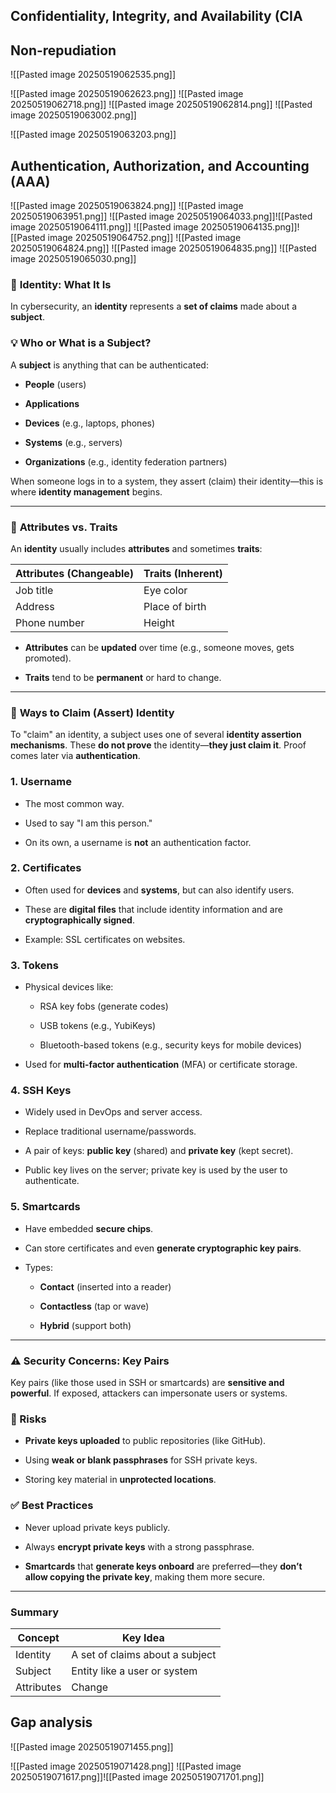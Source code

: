 

## Confidentiality, Integrity, and Availability (CIA

## Non-repudiation

![[Pasted image 20250519062535.png]]

![[Pasted image 20250519062623.png]]
![[Pasted image 20250519062718.png]]
![[Pasted image 20250519062814.png]]
![[Pasted image 20250519063002.png]]

![[Pasted image 20250519063203.png]]


## Authentication, Authorization, and Accounting (AAA)

![[Pasted image 20250519063824.png]]
![[Pasted image 20250519063951.png]]
![[Pasted image 20250519064033.png]]![[Pasted image 20250519064111.png]]
![[Pasted image 20250519064135.png]]![[Pasted image 20250519064752.png]]
![[Pasted image 20250519064824.png]]
![[Pasted image 20250519064835.png]]
![[Pasted image 20250519065030.png]]

### 🔐 **Identity: What It Is**

In cybersecurity, an **identity** represents a **set of claims** made about a **subject**.

### 💡 Who or What is a Subject?

A **subject** is anything that can be authenticated:

- **People** (users)
    
- **Applications**
    
- **Devices** (e.g., laptops, phones)
    
- **Systems** (e.g., servers)
    
- **Organizations** (e.g., identity federation partners)
    

When someone logs in to a system, they assert (claim) their identity—this is where **identity management** begins.

---

### 🧾 **Attributes vs. Traits**

An **identity** usually includes **attributes** and sometimes **traits**:

|**Attributes** (Changeable)|**Traits** (Inherent)|
|---|---|
|Job title|Eye color|
|Address|Place of birth|
|Phone number|Height|

- **Attributes** can be **updated** over time (e.g., someone moves, gets promoted).
    
- **Traits** tend to be **permanent** or hard to change.
    

---

### 🪪 **Ways to Claim (Assert) Identity**

To "claim" an identity, a subject uses one of several **identity assertion mechanisms**. These **do not prove** the identity—**they just claim it**. Proof comes later via **authentication**.

### 1. **Username**

- The most common way.
    
- Used to say "I am this person."
    
- On its own, a username is **not** an authentication factor.
    

### 2. **Certificates**

- Often used for **devices** and **systems**, but can also identify users.
    
- These are **digital files** that include identity information and are **cryptographically signed**.
    
- Example: SSL certificates on websites.
    

### 3. **Tokens**

- Physical devices like:
    
    - RSA key fobs (generate codes)
        
    - USB tokens (e.g., YubiKeys)
        
    - Bluetooth-based tokens (e.g., security keys for mobile devices)
        
- Used for **multi-factor authentication** (MFA) or certificate storage.
    

### 4. **SSH Keys**

- Widely used in DevOps and server access.
    
- Replace traditional username/passwords.
    
- A pair of keys: **public key** (shared) and **private key** (kept secret).
    
- Public key lives on the server; private key is used by the user to authenticate.
    

### 5. **Smartcards**

- Have embedded **secure chips**.
    
- Can store certificates and even **generate cryptographic key pairs**.
    
- Types:
    
    - **Contact** (inserted into a reader)
        
    - **Contactless** (tap or wave)
        
    - **Hybrid** (support both)
        

---

### ⚠️ **Security Concerns: Key Pairs**

Key pairs (like those used in SSH or smartcards) are **sensitive and powerful**. If exposed, attackers can impersonate users or systems.

### 🔐 Risks

- **Private keys uploaded** to public repositories (like GitHub).
    
- Using **weak or blank passphrases** for SSH private keys.
    
- Storing key material in **unprotected locations**.
    

### ✅ Best Practices

- Never upload private keys publicly.
    
- Always **encrypt private keys** with a strong passphrase.
    
- **Smartcards** that **generate keys onboard** are preferred—they **don’t allow copying the private key**, making them more secure.
    

---

### Summary

| **Concept** | **Key Idea**                    |
| ----------- | ------------------------------- |
| Identity    | A set of claims about a subject |
| Subject     | Entity like a user or system    |
| Attributes  | Change                          |

## Gap analysis
![[Pasted image 20250519071455.png]]

![[Pasted image 20250519071428.png]]
![[Pasted image 20250519071617.png]]![[Pasted image 20250519071701.png]]
